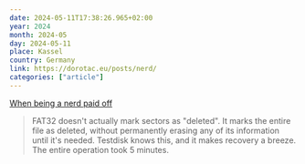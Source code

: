 ```yaml
---
date: 2024-05-11T17:38:26.965+02:00
year: 2024
month: 2024-05
day: 2024-05-11
place: Kassel
country: Germany
link: https://dorotac.eu/posts/nerd/
categories: ["article"]
---
```

[When being a nerd paid off](https://dorotac.eu/posts/nerd/)

> FAT32 doesn't actually mark sectors as "deleted". It marks the entire file as deleted, without permanently erasing any of its information until it's needed. Testdisk knows this, and it makes recovery a breeze. The entire operation took 5 minutes.
